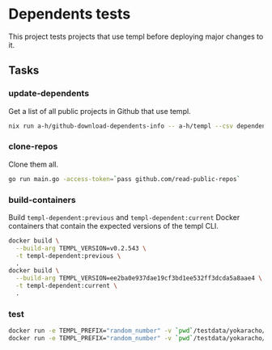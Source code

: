 # Dependents tests

This project tests projects that use templ before deploying major changes to it.

## Tasks

### update-dependents

Get a list of all public projects in Github that use templ.

```bash
nix run a-h/github-download-dependents-info -- a-h/templ --csv dependents.csv
```

### clone-repos

Clone them all.

```bash
go run main.go -access-token=`pass github.com/read-public-repos`
```

### build-containers

Build `templ-dependent:previous` and `templ-dependent:current` Docker containers that contain the expected versions of the templ CLI.

```bash
docker build \
  --build-arg TEMPL_VERSION=v0.2.543 \
  -t templ-dependent:previous \
  .
docker build \
  --build-arg TEMPL_VERSION=ee2ba0e937dae19cf3bd1ee532ff3dcda5a8aae4 \
  -t templ-dependent:current \
  .
```

### test

```bash
docker run -e TEMPL_PREFIX="random_number" -v `pwd`/testdata/yokaracho/calculator-calories:/app templ-dependent:previous
docker run -e TEMPL_PREFIX="random_number" -v `pwd`/testdata/yokaracho/calculator-calories:/app templ-dependent:current
```
